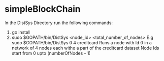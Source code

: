 # simpleBlockChain

In the DistSys Directory run the following commands:
1. go install
2. sudo $GOPATH/bin/DistSys <node_id> <total_number_of_nodes> <datasetname>
  E.g sudo $GOPATH/bin/DistSys 0 4 creditcard
  Runs a node with Id 0 in a network of 4 nodes each withe a part of the creditcard dataset
  Node Ids start from 0 upto (numberOfNodes - 1)
  

